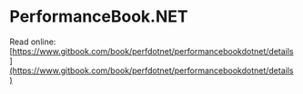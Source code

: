 # PerformanceBook.NET

Read online: [https://www.gitbook.com/book/perfdotnet/performancebookdotnet/details](https://www.gitbook.com/book/perfdotnet/performancebookdotnet/details)